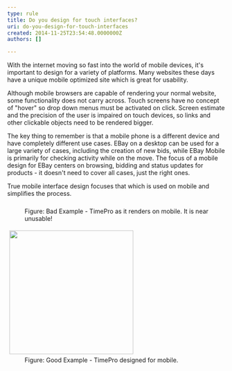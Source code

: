 ```yaml
---
type: rule
title: Do you design for touch interfaces?
uri: do-you-design-for-touch-interfaces
created: 2014-11-25T23:54:48.0000000Z
authors: []

---
```




<span class='intro'> <p>With the internet moving so fast into the world of mobile devices, it's 
important to design for a variety of platforms. Many websites these days
 have a unique mobile optimized site which is great for usability.</p> </span>

<p>Although mobile browsers are capable of rendering your normal 
website, some functionality does not carry across. Touch screens have no
 concept of &quot;hover&quot; so drop down menus must be activated on click. 
Screen estimate and the precision of the user is impaired on touch 
devices, so links and other clickable objects need to be rendered 
bigger.</p><p>The key thing to remember is that a mobile phone is a
 different device and have completely different use cases. EBay on a 
desktop can be used for a large variety of cases, including the creation
 of new bids, while EBay Mobile is primarily for checking activity while
 on the move. The focus of a mobile design for EBay centers on browsing,
 bidding and status updates for products - it doesn't need to cover all 
cases, just the right ones.</p><p>True mobile interface design focuses that which is used on mobile and simplifies the process.</p><dl class="badImage"><dt>
                      <img src="/DesignandPresentation/RulestoBetterInterfacesGeneral/PublishingImages/TimePro-NotMobile.png" alt="" style="margin&#58;5px;" />
                   </dt><dd>​Figure&#58; Bad Example - TimePro as it renders on mobile. It is near unusable!<br></dd></dl><dl class="goodImage"><dt>
                      <img width="286" src="/DesignandPresentation/RulestoBetterInterfacesGeneral/PublishingImages/TimePro-Mobile.png" alt="" style="margin&#58;5px;" />
                   </dt><dd>​Figure&#58; Good Example - TimePro designed for mobile.</dd></dl>


